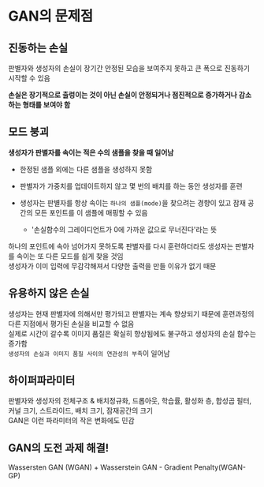 # GAN의 문제점

## 진동하는 손실
판별자와 생성자의 손실이 장기간 안정된 모습을 보여주지 못하고 큰 폭으로 진동하기 시작할 수 있음  

**손실은 장기적으로 출렁이는 것이 아닌 손실이 안정되거나 점진적으로 증가하거나 감소하는 형태를 보여야 함**


## 모드 붕괴
**생성자가 판별자를 속이는 적은 수의 샘플을 찾을 때 일어남**
- 한정된 샘플 외에는 다른 샘플을 생성하지 못함

- 판별자가 가중치를 업데이트하지 않고 몇 번의 배치를 하는 동안 생성자를 훈련
- 생성자는 판별자를 항상 속이는 ```하나의 샘플(mode)```을 찾으려는 경향이 있고 잠재 공간의 모든 포인트를 이 샘플에 매핑할 수 있음
  - '손실함수의 그레이디언트가 0에 가까운 값으로 무너진다'라는 뜻  
  
하나의 포인트에 속아 넘어가지 못하도록 판별자를 다시 훈련하더라도 생성자는 판별자를 속이는 또 다른 모드를 쉽게 찾을 것임  
생성자가 이미 입력에 무감각해져서 다양한 출력을 만들 이유가 없기 때문

## 유용하지 않은 손실
생성자는 현재 판별자에 의해서만 평가되고 판별자는 계속 향상되기 때문에 훈련과정의 다른 지점에서 평가된 손실을 비교할 수 없음    <br>
실제로 시간이 갈수록 이미지 품질은 확실히 향상됨에도 불구하고 생성자의 손실 함수는 증가함    <br>
```생성자의 손실과 이미지 품질 사이의 연관성의 부족```이 일어남

## 하이퍼파라미터
판별자와 생성자의 전체구조 & 배치정규화, 드롭아웃, 학습률, 활성화 층, 합성곱 필터, 커널 크기, 스트라이드, 배치 크기, 잠재공간의 크기  
GAN은 이런 파라미터의 작은 변화에도 민감   

## GAN의 도전 과제 해결!
Wassersten GAN (WGAN) + Wasserstein GAN - Gradient Penalty(WGAN-GP)
